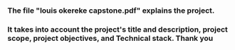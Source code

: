 ### <p> The file "louis okereke capstone.pdf" explains the project. <p/>
### <p> It takes into account the project's title and description, project scope, project objectives, and Technical stack. Thank you <p/>
